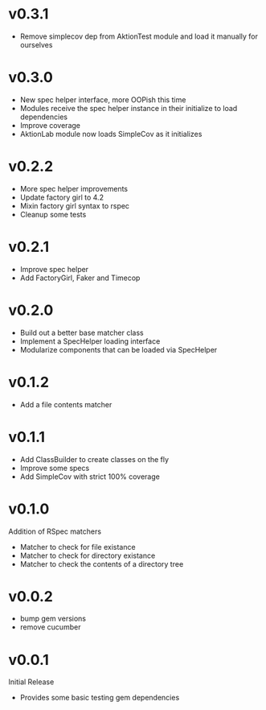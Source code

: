 # v0.3.1
  * Remove simplecov dep from AktionTest module and load it manually for ourselves

# v0.3.0
  * New spec helper interface, more OOPish this time
  * Modules receive the spec helper instance in their initialize to load dependencies
  * Improve coverage
  * AktionLab module now loads SimpleCov as it initializes

# v0.2.2
  * More spec helper improvements
  * Update factory girl to 4.2
  * Mixin factory girl syntax to rspec
  * Cleanup some tests

# v0.2.1
  * Improve spec helper
  * Add FactoryGirl, Faker and Timecop

# v0.2.0
  * Build out a better base matcher class
  * Implement a SpecHelper loading interface
  * Modularize components that can be loaded via SpecHelper

# v0.1.2
  * Add a file contents matcher

# v0.1.1

  * Add ClassBuilder to create classes on the fly
  * Improve some specs
  * Add SimpleCov with strict 100% coverage

# v0.1.0

Addition of RSpec matchers
  * Matcher to check for file existance
  * Matcher to check for directory existance
  * Matcher to check the contents of a directory tree

# v0.0.2
  * bump gem versions
  * remove cucumber

# v0.0.1
  Initial Release

* Provides some basic testing gem dependencies
